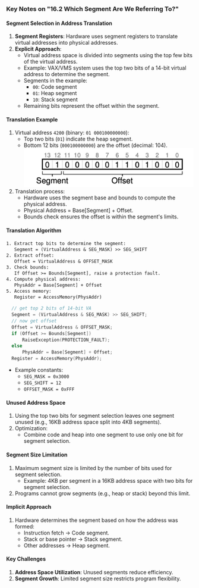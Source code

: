 ### Key Notes on "16.2 Which Segment Are We Referring To?"

#### **Segment Selection in Address Translation**

1. **Segment Registers**: Hardware uses segment registers to translate virtual addresses into physical addresses.
2. **Explicit Approach**:
    - Virtual address space is divided into segments using the top few bits of the virtual address.
    - Example: VAX/VMS system uses the top two bits of a 14-bit virtual address to determine the segment.
    - Segments in the example:
        - `00`: Code segment
        - `01`: Heap segment
        - `10`: Stack segment
    - Remaining bits represent the offset within the segment.

#### **Translation Example**

1. Virtual address `4200` (binary: `01 000100000000`):
    - Top two bits (`01`) indicate the heap segment.
    - Bottom 12 bits (`000100000000`) are the offset (decimal: 104).
![alt](chapter-16-2.png)
2. Translation process:
    - Hardware uses the segment base and bounds to compute the physical address.
    - Physical Address = Base[Segment] + Offset.
    - Bounds check ensures the offset is within the segment's limits.

#### **Translation Algorithm**

```plaintext
1. Extract top bits to determine the segment:
   Segment = (VirtualAddress & SEG_MASK) >> SEG_SHIFT
2. Extract offset:
   Offset = VirtualAddress & OFFSET_MASK
3. Check bounds:
   If Offset >= Bounds[Segment], raise a protection fault.
4. Compute physical address:
   PhysAddr = Base[Segment] + Offset
5. Access memory:
   Register = AccessMemory(PhysAddr)
```

```c
  // get top 2 bits of 14-bit VA
  Segment = (VirtualAddress & SEG_MASK) >> SEG_SHIFT;
  // now get offset
  Offset = VirtualAddress & OFFSET_MASK;
  if (Offset >= Bounds[Segment])
      RaiseException(PROTECTION_FAULT);
  else
      PhysAddr = Base[Segment] + Offset;
  Register = AccessMemory(PhysAddr);
```
- Example constants:
    - `SEG_MASK = 0x3000`
    - `SEG_SHIFT = 12`
    - `OFFSET_MASK = 0xFFF`

#### **Unused Address Space**

1. Using the top two bits for segment selection leaves one segment unused (e.g., 16KB address space split into 4KB segments).
2. Optimization:
    - Combine code and heap into one segment to use only one bit for segment selection.

#### **Segment Size Limitation**

1. Maximum segment size is limited by the number of bits used for segment selection.
    - Example: 4KB per segment in a 16KB address space with two bits for segment selection.
2. Programs cannot grow segments (e.g., heap or stack) beyond this limit.

#### **Implicit Approach**

1. Hardware determines the segment based on how the address was formed:
    - Instruction fetch → Code segment.
    - Stack or base pointer → Stack segment.
    - Other addresses → Heap segment.

#### **Key Challenges**

1. **Address Space Utilization**: Unused segments reduce efficiency.
2. **Segment Growth**: Limited segment size restricts program flexibility.
